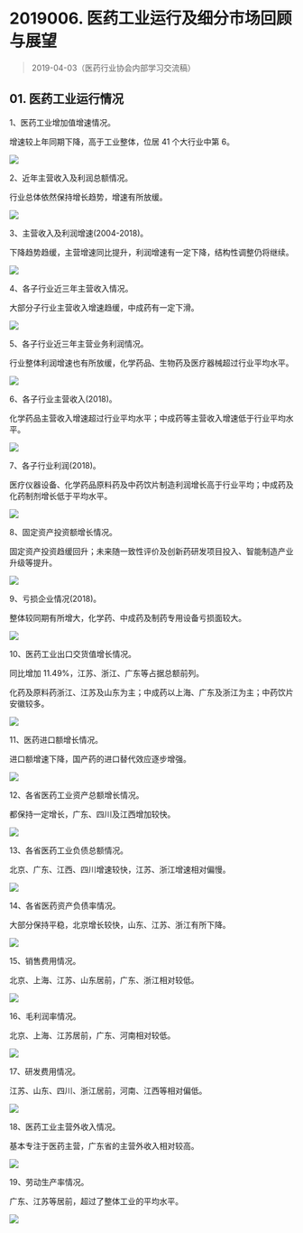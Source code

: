 # 2019006. 医药工业运行及细分市场回顾与展望
> 2019-04-03（医药行业协会内部学习交流稿）

## 01. 医药工业运行情况

1、医药工业增加值增速情况。

增速较上年同期下降，高于工业整体，位居 41 个大行业中第 6。

![](https://raw.githubusercontent.com/dalong0514/selfstudy/master/图片链接/工程培训/2019025.PNG)

2、近年主营收入及利润总额情况。

行业总体依然保持增长趋势，增速有所放缓。

![](https://raw.githubusercontent.com/dalong0514/selfstudy/master/图片链接/工程培训/2019026.PNG)

3、主营收入及利润增速(2004-2018)。

下降趋势趋缓，主营增速同比提升，利润增速有一定下降，结构性调整仍将继续。

![](https://raw.githubusercontent.com/dalong0514/selfstudy/master/图片链接/工程培训/2019027.PNG)

4、各子行业近三年主营收入情况。

大部分子行业主营收入增速趋缓，中成药有一定下滑。

![](https://raw.githubusercontent.com/dalong0514/selfstudy/master/图片链接/工程培训/2019028.PNG)

5、各子行业近三年主营业务利润情况。

行业整体利润增速也有所放缓，化学药品、生物药及医疗器械超过行业平均水平。

![](https://raw.githubusercontent.com/dalong0514/selfstudy/master/图片链接/工程培训/2019029.PNG)

6、各子行业主营收入(2018)。

化学药品主营收入增速超过行业平均水平；中成药等主营收入增速低于行业平均水平。

![](https://raw.githubusercontent.com/dalong0514/selfstudy/master/图片链接/工程培训/2019030.PNG)

7、各子行业利润(2018)。

医疗仪器设备、化学药品原料药及中药饮片制造利润增长高于行业平均；中成药及化药制剂增长低于平均水平。

![](https://raw.githubusercontent.com/dalong0514/selfstudy/master/图片链接/工程培训/2019031.PNG)

8、固定资产投资额增长情况。

固定资产投资趋缓回升；未来随一致性评价及创新药研发项目投入、智能制造产业升级等提升。

![](https://raw.githubusercontent.com/dalong0514/selfstudy/master/图片链接/工程培训/2019032.PNG)

9、亏损企业情况(2018)。

整体较同期有所增大，化学药、中成药及制药专用设备亏损面较大。

![](https://raw.githubusercontent.com/dalong0514/selfstudy/master/图片链接/工程培训/2019033.PNG)

10、医药工业出口交货值增长情况。

同比增加 11.49%，江苏、浙江、广东等占据总额前列。

化药及原料药浙江、江苏及山东为主；中成药以上海、广东及浙江为主；中药饮片安徽较多。

![](https://raw.githubusercontent.com/dalong0514/selfstudy/master/图片链接/工程培训/2019034.PNG)

11、医药进口额增长情况。

进口额增速下降，国产药的进口替代效应逐步增强。

![](https://raw.githubusercontent.com/dalong0514/selfstudy/master/图片链接/工程培训/2019035.PNG)

12、各省医药工业资产总额增长情况。

都保持一定增长，广东、四川及江西增加较快。

![](https://raw.githubusercontent.com/dalong0514/selfstudy/master/图片链接/工程培训/2019036.PNG)

13、各省医药工业负债总额情况。

北京、广东、江西、四川增速较快，江苏、浙江增速相对偏慢。

![](https://raw.githubusercontent.com/dalong0514/selfstudy/master/图片链接/工程培训/2019037.PNG)

14、各省医药资产负债率情况。

大部分保持平稳，北京增长较快，山东、江苏、浙江有所下降。

![](https://raw.githubusercontent.com/dalong0514/selfstudy/master/图片链接/工程培训/2019038.PNG)

15、销售费用情况。

北京、上海、江苏、山东居前，广东、浙江相对较低。

![](https://raw.githubusercontent.com/dalong0514/selfstudy/master/图片链接/工程培训/2019039.PNG)

16、毛利润率情况。

北京、上海、江苏居前，广东、河南相对较低。

![](https://raw.githubusercontent.com/dalong0514/selfstudy/master/图片链接/工程培训/2019040.PNG)

17、研发费用情况。

江苏、山东、四川、浙江居前，河南、江西等相对偏低。

![](https://raw.githubusercontent.com/dalong0514/selfstudy/master/图片链接/工程培训/2019041.PNG)

18、医药工业主营外收入情况。

基本专注于医药主营，广东省的主营外收入相对较高。

![](https://raw.githubusercontent.com/dalong0514/selfstudy/master/图片链接/工程培训/2019042.PNG)

19、劳动生产率情况。

广东、江苏等居前，超过了整体工业的平均水平。

![](https://raw.githubusercontent.com/dalong0514/selfstudy/master/图片链接/工程培训/2019043.PNG)








